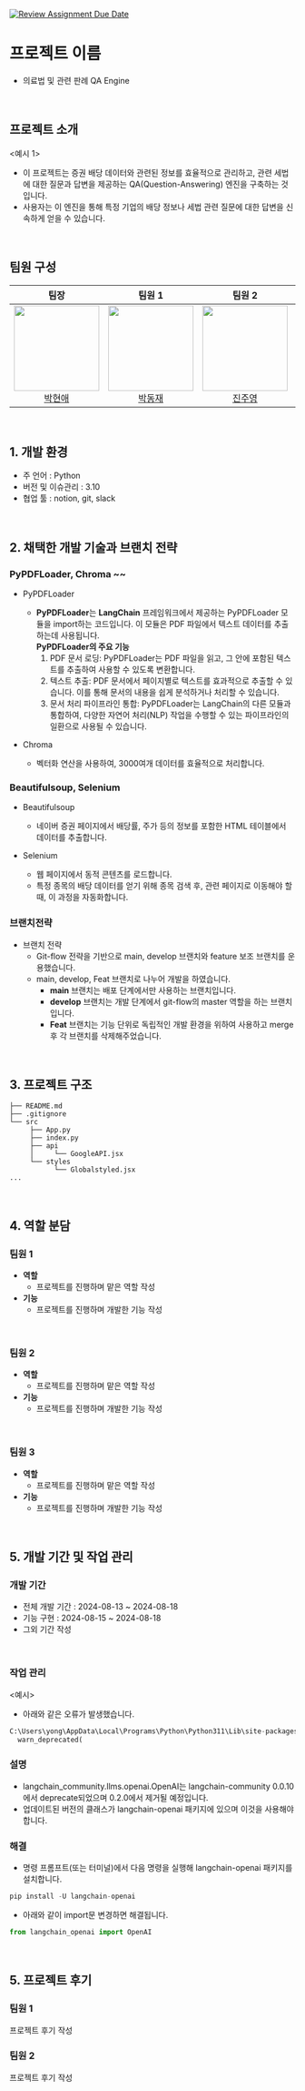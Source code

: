 [![Review Assignment Due Date](https://classroom.github.com/assets/deadline-readme-button-22041afd0340ce965d47ae6ef1cefeee28c7c493a6346c4f15d667ab976d596c.svg)](https://classroom.github.com/a/yoHXt_g5)
# 프로젝트 이름
- 의료법 및 관련 판례 QA Engine
<br>

## 프로젝트 소개
<예시 1>
- 이 프로젝트는 증권 배당 데이터와 관련된 정보를 효율적으로 관리하고, 관련 세법에 대한 질문과 답변을 제공하는 QA(Question-Answering) 엔진을 구축하는 것입니다.
- 사용자는 이 엔진을 통해 특정 기업의 배당 정보나 세법 관련 질문에 대한 답변을 신속하게 얻을 수 있습니다.
<br>

## 팀원 구성

<div align="center">

| **팀장** | **팀원 1** | **팀원 2** | **팀원 3** |
| :------: |  :------: | :------: | :------: |
|[<img src="https://avatars.githubusercontent.com/u/156163982?v=4" height=150 width=150> <br/> 박현애](https://github.com/) |[<img src="https://avatars.githubusercontent.com/u/156163982?v=4" height=150 width=150> <br/> 박동재](https://github.com/) |[<img src="https://avatars.githubusercontent.com/u/156163982?v=4" height=150 width=150> <br/> 진주영](https://github.com/) |[<img src="https://avatars.githubusercontent.com/u/156163982?v=4" height=150 width=150> <br/> 김동호](https://github.com/) |[<img src="https://avatars.githubusercontent.com/u/156163982?v=4" height=150 width=150> <br/> ](https://github.com/) |
</div>

<br>

## 1. 개발 환경

- 주 언어 : Python
- 버전 및 이슈관리 : 3.10
- 협업 툴 : notion, git, slack

<br>

## 2. 채택한 개발 기술과 브랜치 전략

### PyPDFLoader, Chroma ~~

- PyPDFLoader
  - **PyPDFLoader**는 **LangChain** 프레임워크에서 제공하는 PyPDFLoader 모듈을 import하는 코드입니다. 이 모듈은 PDF 파일에서 텍스트 데이터를 추출하는데 사용됩니다.
    <br>
    **PyPDFLoader의 주요 기능**
      1. PDF 문서 로딩: PyPDFLoader는 PDF 파일을 읽고, 그 안에 포함된 텍스트를 추출하여 사용할 수 있도록 변환합니다.
      2. 텍스트 추출: PDF 문서에서 페이지별로 텍스트를 효과적으로 추출할 수 있습니다. 이를 통해 문서의 내용을 쉽게 분석하거나 처리할 수 있습니다.
      3. 문서 처리 파이프라인 통합: PyPDFLoader는 LangChain의 다른 모듈과 통합하여, 다양한 자연어 처리(NLP) 작업을 수행할 수 있는 파이프라인의 일환으로 사용될 수 있습니다.

- Chroma
  - 벡터화 연산을 사용하여, 3000여개 데이터를 효율적으로 처리합니다.

### Beautifulsoup, Selenium

- Beautifulsoup
  - 네이버 증권 페이지에서 배당률, 주가 등의 정보를 포함한 HTML 테이블에서 데이터를 추출합니다.

- Selenium
  - 웹 페이지에서 동적 콘텐츠를 로드합니다.
  - 특정 종목의 배당 데이터를 얻기 위해 종목 검색 후, 관련 페이지로 이동해야 할 때, 이 과정을 자동화합니다. 

### 브랜치전략 
    
- 브랜치 전략
  - Git-flow 전략을 기반으로 main, develop 브랜치와 feature 보조 브랜치를 운용했습니다.
  - main, develop, Feat 브랜치로 나누어 개발을 하였습니다.
    - **main** 브랜치는 배포 단계에서만 사용하는 브랜치입니다.
    - **develop** 브랜치는 개발 단계에서 git-flow의 master 역할을 하는 브랜치입니다.
    - **Feat** 브랜치는 기능 단위로 독립적인 개발 환경을 위하여 사용하고 merge 후 각 브랜치를 삭제해주었습니다.


<br>

## 3. 프로젝트 구조
```
├── README.md
├── .gitignore
└── src
     ├── App.py
     ├── index.py
     ├── api
     │     └── GoogleAPI.jsx
     └── styles
           └── Globalstyled.jsx
...

```

<br>

## 4. 역할 분담

### 팀원 1
- **역할**
    - 프로젝트를 진행하며 맡은 역할 작성
- **기능**
    - 프로젝트를 진행하며 개발한 기능 작성
<br>

### 팀원 2
- **역할**
    - 프로젝트를 진행하며 맡은 역할 작성
- **기능**
    - 프로젝트를 진행하며 개발한 기능 작성
<br>

### 팀원 3
- **역할**
    - 프로젝트를 진행하며 맡은 역할 작성
- **기능**
    - 프로젝트를 진행하며 개발한 기능 작성
<br>

## 5. 개발 기간 및 작업 관리

### 개발 기간
- 전체 개발 기간 : 2024-08-13 ~ 2024-08-18
- 기능 구현 : 2024-08-15 ~ 2024-08-18
- 그외 기간 작성
  
<br>

### 작업 관리
<예시>

- 아래와 같은 오류가 발생했습니다.

```python
C:\Users\yong\AppData\Local\Programs\Python\Python311\Lib\site-packages\langchain_core\_api\deprecation.py:117: LangChainDeprecationWarning: The class `langchain_community.llms.openai.OpenAI` was deprecated in langchain-community 0.0.10 and will be removed in 0.2.0. An updated version of the class exists in the langchain-openai package and should be used instead. To use it run `pip install -U langchain-openai` and import as `from langchain_openai import OpenAI`.
  warn_deprecated(
```

### 설명

- langchain_community.llms.openai.OpenAI는 langchain-community 0.0.10에서 deprecate되었으며 0.2.0에서 제거될 예정입니다.
- 업데이트된 버전의 클래스가 langchain-openai 패키지에 있으며 이것을 사용해야 합니다.


### 해결

- 명령 프롬프트(또는 터미널)에서 다음 명령을 실행해 langchain-openai 패키지를 설치합니다.

```python
pip install -U langchain-openai
```

- 아래와 같이 import문 변경하면 해결됩니다.
```python
from langchain_openai import OpenAI
```


<br>

## 5. 프로젝트 후기

### 팀원 1
프로젝트 후기 작성

### 팀원 2
프로젝트 후기 작성
<br>

